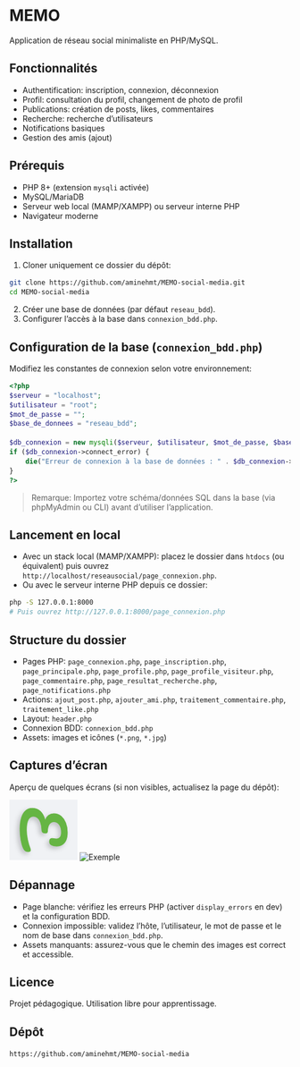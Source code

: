 # MEMO

Application de réseau social minimaliste en PHP/MySQL.

## Fonctionnalités
- Authentification: inscription, connexion, déconnexion
- Profil: consultation du profil, changement de photo de profil
- Publications: création de posts, likes, commentaires
- Recherche: recherche d’utilisateurs
- Notifications basiques
- Gestion des amis (ajout)

## Prérequis
- PHP 8+ (extension `mysqli` activée)
- MySQL/MariaDB
- Serveur web local (MAMP/XAMPP) ou serveur interne PHP
- Navigateur moderne

## Installation
1) Cloner uniquement ce dossier du dépôt:
```bash
git clone https://github.com/aminehmt/MEMO-social-media.git
cd MEMO-social-media
```
2) Créer une base de données (par défaut `reseau_bdd`).
3) Configurer l’accès à la base dans `connexion_bdd.php`.

## Configuration de la base (`connexion_bdd.php`)
Modifiez les constantes de connexion selon votre environnement:
```php
<?php
$serveur = "localhost";
$utilisateur = "root";
$mot_de_passe = "";
$base_de_donnees = "reseau_bdd";

$db_connexion = new mysqli($serveur, $utilisateur, $mot_de_passe, $base_de_donnees);
if ($db_connexion->connect_error) {
    die("Erreur de connexion à la base de données : " . $db_connexion->connect_error);
}
?>
```

> Remarque: Importez votre schéma/données SQL dans la base (via phpMyAdmin ou CLI) avant d’utiliser l’application.

## Lancement en local
- Avec un stack local (MAMP/XAMPP): placez le dossier dans `htdocs` (ou équivalent) puis ouvrez `http://localhost/reseausocial/page_connexion.php`.
- Ou avec le serveur interne PHP depuis ce dossier:
```bash
php -S 127.0.0.1:8000
# Puis ouvrez http://127.0.0.1:8000/page_connexion.php
```

## Structure du dossier
- Pages PHP: `page_connexion.php`, `page_inscription.php`, `page_principale.php`, `page_profile.php`, `page_profile_visiteur.php`, `page_commentaire.php`, `page_resultat_recherche.php`, `page_notifications.php`
- Actions: `ajout_post.php`, `ajouter_ami.php`, `traitement_commentaire.php`, `traitement_like.php`
- Layout: `header.php`
- Connexion BDD: `connexion_bdd.php`
- Assets: images et icônes (`*.png`, `*.jpg`)

## Captures d’écran
Aperçu de quelques écrans (si non visibles, actualisez la page du dépôt):

![Logo](MEMOf.png)
![Exemple](Photo.png)

## Dépannage
- Page blanche: vérifiez les erreurs PHP (activer `display_errors` en dev) et la configuration BDD.
- Connexion impossible: validez l’hôte, l’utilisateur, le mot de passe et le nom de base dans `connexion_bdd.php`.
- Assets manquants: assurez-vous que le chemin des images est correct et accessible.

## Licence
Projet pédagogique. Utilisation libre pour apprentissage.

## Dépôt
`https://github.com/aminehmt/MEMO-social-media`
